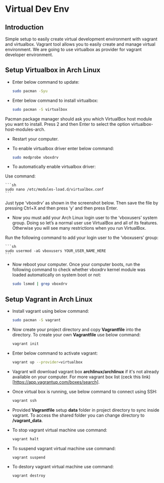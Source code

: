 # Virtual Dev Env

## Introduction

Simple setup to easily create virtual development environment with vagrant and virtualbox. Vagrant tool allows you to easily create and manage virtual environment.
We are going to use virtualbox as provider for vagrant developer environment.

## Setup Virtualbox in Arch Linux

* Enter below command to update:

    ```sh
    sudo pacman -Syu
    ```

* Enter below command to install virtualbox:

    ```sh
    sudo pacman -S virtualbox
    ```
Pacman package manager should ask you which VirtualBox host module you want to install. Press 2 and then Enter to select the option virtualbox-host-modules-arch.

* Restart your computer.

* To enable virtualbox driver enter below command:

    ```sh
    sudo modprobe vboxdrv
    ```

* To automatically enable virtualbox driver:

Use command:

    ```sh
    sudo nano /etc/modules-load.d/virtualbox.conf
    ```

Just type ‘vboxdrv’ as shown in the screenshot below. Then save the file by pressing Ctrl+X and then press ‘y’ and then press Enter.

* Now you must add your Arch Linux login user to the ‘vboxusers’ system group. Doing so let’s a normal user use VirtualBox and all of its features. Otherwise you will see many restrictions when you run VirtualBox.

Run the following command to add your login user to the ‘vboxusers’ group:

    ```sh
    sudo usermod -aG vboxusers YOUR_USER_NAME_HERE
    ```

* Now reboot your computer. Once your computer boots, run the following command to check whether vboxdrv kernel module was loaded automatically on system boot or not:

    ```sh
    sudo lsmod | grep vboxdrv
    ```

## Setup Vagrant in Arch Linux

* Install vagrant using below command:

    ```sh
    sudo pacman -S vagrant
    ```

* Now create your project directory and copy **Vagrantfile** into the directory. To create your own **Vagrantfile** use below command:

    ```sh
    vagrant init
    ```

* Enter below command to activate vagrant:

    ```sh
    vagrant up --provider=virtualbox
    ```
* Vagrant will download vagrant box **archlinux/archlinux** if it's not already available on your computer. For more vagrant box list (ceck this link)[https://app.vagrantup.com/boxes/search].

* Once virtual box is running, use below command to connect using SSH:

    ```sh
    vagrant ssh
    ```

* Provided **Vagrantfile** setup **data** folder in project directory to sync inside vagrant. To access the shared folder you can change directory to **/vagrant_data**.

* To stop vagrant virtual machine use command:

    ```sh
    vagrant halt
    ```
* To suspend vagrant virtual machine use command:

    ```sh
    vagrant suspend
    ```

* To destory vagrant virtual machine use command:

    ```sh
    vagrant destroy
    ```
